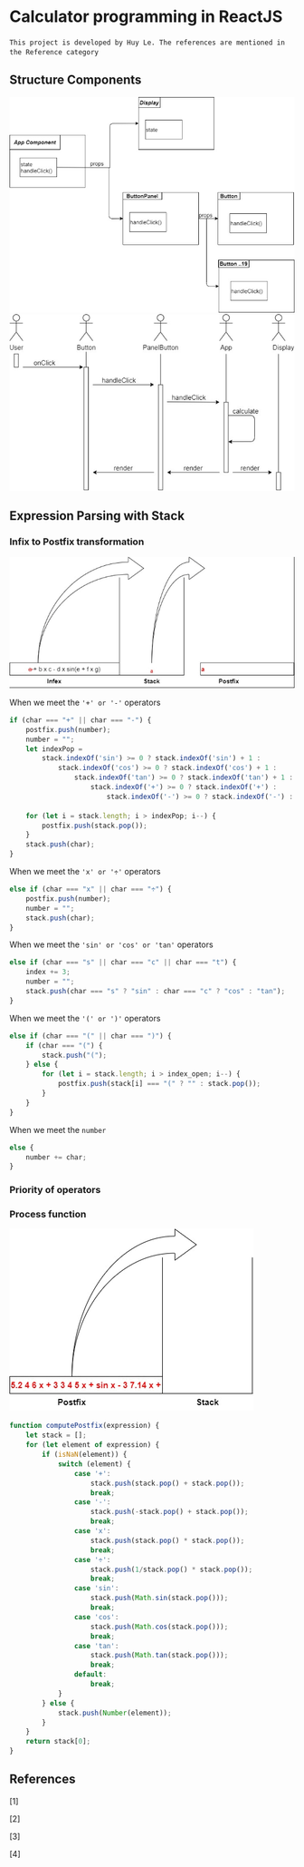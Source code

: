 # Calculator programming in ReactJS

`This project is developed by Huy Le. The references are mentioned in the Reference category`

## Structure Components
<img src="img/calculator_reactjs-components.jpg" >
<br>
<img src="img/calculator_reactjs-sequence-diagram.jpg" >


## Expression Parsing with Stack

### Infix to Postfix transformation

![Alt Text](https://raw.githubusercontent.com/hnbandomachi/calculator/main/img/Infix2PostfixGif.gif)

When we meet the `'+' or '-'` operators
```javascript
if (char === "+" || char === "-") {
    postfix.push(number);
    number = "";
    let indexPop =
        stack.indexOf('sin') >= 0 ? stack.indexOf('sin') + 1 :
            stack.indexOf('cos') >= 0 ? stack.indexOf('cos') + 1 :
                stack.indexOf('tan') >= 0 ? stack.indexOf('tan') + 1 :
                    stack.indexOf('+') >= 0 ? stack.indexOf('+') :
                        stack.indexOf('-') >= 0 ? stack.indexOf('-') : stack.length;

    for (let i = stack.length; i > indexPop; i--) {
        postfix.push(stack.pop());
    }
    stack.push(char);
}
```

When we meet the `'x' or '÷'` operators
```javascript
else if (char === "x" || char === "÷") {
    postfix.push(number);
    number = "";
    stack.push(char);
}
```

When we meet the `'sin' or 'cos' or 'tan'` operators
```javascript
else if (char === "s" || char === "c" || char === "t") {
    index += 3;
    number = "";
    stack.push(char === "s" ? "sin" : char === "c" ? "cos" : "tan");
}
```

When we meet the `'(' or ')'` operators
```javascript
else if (char === "(" || char === ")") {
    if (char === "(") {
        stack.push("(");
    } else {
        for (let i = stack.length; i > index_open; i--) {
            postfix.push(stack[i] === "(" ? "" : stack.pop());
        }
    }
}
```

When we meet the `number`
```javascript
else {
    number += char;
}
```

### Priority of operators

### Process function
![Alt Text](https://raw.githubusercontent.com/hnbandomachi/calculator/main/img/computePostfixGif.gif)


```javascript
function computePostfix(expression) {
    let stack = [];
    for (let element of expression) {
        if (isNaN(element)) {
            switch (element) {
                case '+':
                    stack.push(stack.pop() + stack.pop());
                    break;
                case '-':
                    stack.push(-stack.pop() + stack.pop());
                    break;
                case 'x':
                    stack.push(stack.pop() * stack.pop());
                    break;
                case '÷':
                    stack.push(1/stack.pop() * stack.pop());
                    break;
                case 'sin':
                    stack.push(Math.sin(stack.pop()));
                    break;
                case 'cos':
                    stack.push(Math.cos(stack.pop()));
                    break;
                case 'tan':
                    stack.push(Math.tan(stack.pop()));
                    break;
                default:
                    break;
            }
        } else {
            stack.push(Number(element));
        }
    }
    return stack[0];
}
```
## References
[1]

[2]

[3]

[4]

